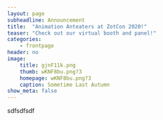 ```yaml
---
layout: page
subheadline: Announcement
title:  "Animation Anteaters at ZotCon 2020!"
teaser: "Check out our virtual booth and panel!"
categories:
    - frontpage
header: no
image:
    title: gjnF11k.png
    thumb: wKNF8bu.png?3
    homepage: wKNF8bu.png?3
    caption: Sometime Last Autumn
show_meta: false
---
```


sdfsdfsdf